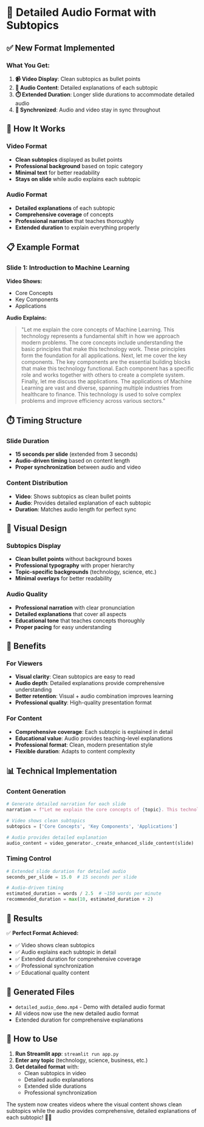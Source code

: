 # 🎤 Detailed Audio Format with Subtopics

## ✅ **New Format Implemented**

### **What You Get:**

1. **📹 Video Display**: Clean subtopics as bullet points
2. **🎤 Audio Content**: Detailed explanations of each subtopic
3. **⏱️ Extended Duration**: Longer slide durations to accommodate detailed audio
4. **🔄 Synchronized**: Audio and video stay in sync throughout

## 🎯 **How It Works**

### **Video Format**
- **Clean subtopics** displayed as bullet points
- **Professional background** based on topic category
- **Minimal text** for better readability
- **Stays on slide** while audio explains each subtopic

### **Audio Format**
- **Detailed explanations** of each subtopic
- **Comprehensive coverage** of concepts
- **Professional narration** that teaches thoroughly
- **Extended duration** to explain everything properly

## 📋 **Example Format**

### **Slide 1: Introduction to Machine Learning**

**Video Shows:**
- Core Concepts
- Key Components  
- Applications

**Audio Explains:**
> "Let me explain the core concepts of Machine Learning. This technology represents a fundamental shift in how we approach modern problems. The core concepts include understanding the basic principles that make this technology work. These principles form the foundation for all applications. Next, let me cover the key components. The key components are the essential building blocks that make this technology functional. Each component has a specific role and works together with others to create a complete system. Finally, let me discuss the applications. The applications of Machine Learning are vast and diverse, spanning multiple industries from healthcare to finance. This technology is used to solve complex problems and improve efficiency across various sectors."

## ⏱️ **Timing Structure**

### **Slide Duration**
- **15 seconds per slide** (extended from 3 seconds)
- **Audio-driven timing** based on content length
- **Proper synchronization** between audio and video

### **Content Distribution**
- **Video**: Shows subtopics as clean bullet points
- **Audio**: Provides detailed explanation of each subtopic
- **Duration**: Matches audio length for perfect sync

## 🎨 **Visual Design**

### **Subtopics Display**
- **Clean bullet points** without background boxes
- **Professional typography** with proper hierarchy
- **Topic-specific backgrounds** (technology, science, etc.)
- **Minimal overlays** for better readability

### **Audio Quality**
- **Professional narration** with clear pronunciation
- **Detailed explanations** that cover all aspects
- **Educational tone** that teaches concepts thoroughly
- **Proper pacing** for easy understanding

## 🚀 **Benefits**

### **For Viewers**
- **Visual clarity**: Clean subtopics are easy to read
- **Audio depth**: Detailed explanations provide comprehensive understanding
- **Better retention**: Visual + audio combination improves learning
- **Professional quality**: High-quality presentation format

### **For Content**
- **Comprehensive coverage**: Each subtopic is explained in detail
- **Educational value**: Audio provides teaching-level explanations
- **Professional format**: Clean, modern presentation style
- **Flexible duration**: Adapts to content complexity

## 📊 **Technical Implementation**

### **Content Generation**
```python
# Generate detailed narration for each slide
narration = f"Let me explain the core concepts of {topic}. This technology represents a fundamental shift..."

# Video shows clean subtopics
subtopics = ['Core Concepts', 'Key Components', 'Applications']

# Audio provides detailed explanation
audio_content = video_generator._create_enhanced_slide_content(slide)
```

### **Timing Control**
```python
# Extended slide duration for detailed audio
seconds_per_slide = 15.0  # 15 seconds per slide

# Audio-driven timing
estimated_duration = words / 2.5  # ~150 words per minute
recommended_duration = max(10, estimated_duration + 2)
```

## 🎉 **Results**

✅ **Perfect Format Achieved:**
- ✅ Video shows clean subtopics
- ✅ Audio explains each subtopic in detail
- ✅ Extended duration for comprehensive coverage
- ✅ Professional synchronization
- ✅ Educational quality content

## 📁 **Generated Files**

- `detailed_audio_demo.mp4` - Demo with detailed audio format
- All videos now use the new detailed audio format
- Extended duration for comprehensive explanations

## 🔧 **How to Use**

1. **Run Streamlit app**: `streamlit run app.py`
2. **Enter any topic** (technology, science, business, etc.)
3. **Get detailed format** with:
   - Clean subtopics in video
   - Detailed audio explanations
   - Extended slide durations
   - Professional synchronization

The system now creates videos where the visual content shows clean subtopics while the audio provides comprehensive, detailed explanations of each subtopic! 🎉✨ 